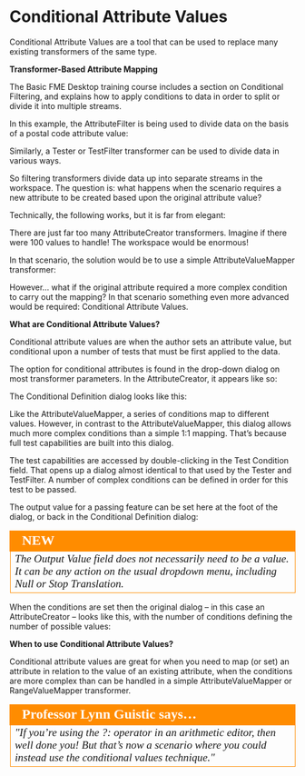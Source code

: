# Conditional Attribute Values

Conditional Attribute Values are a tool that can be used to replace many existing transformers of the same type.

**Transformer-Based Attribute Mapping**

The Basic FME Desktop training course includes a section on Conditional Filtering, and explains how to apply conditions to data in order to split or divide it into multiple streams.

In this example, the AttributeFilter is being used to divide data on the basis of a postal code attribute value:

Similarly, a Tester or TestFilter transformer can be used to divide data in various ways.

So filtering transformers divide data up into separate streams in the workspace. The question is: what happens when the scenario requires a new attribute to be created based upon the original attribute value?

Technically, the following works, but it is far from elegant:

There are just far too many AttributeCreator transformers. Imagine if there were 100 values to handle! The workspace would be enormous!

In that scenario, the solution would be to use a simple AttributeValueMapper transformer:

However… what if the original attribute required a more complex condition to carry out the mapping? In that scenario something even more advanced would be required: Conditional Attribute Values.

**What are Conditional Attribute Values?**

Conditional attribute values are when the author sets an attribute value, but conditional upon a number of tests that must be first applied to the data.

The option for conditional attributes is found in the drop-down dialog on most transformer parameters. In the AttributeCreator, it appears like so:

The Conditional Definition dialog looks like this:

Like the AttributeValueMapper, a series of conditions map to different values. However, in contrast to the AttributeValueMapper, this dialog allows much more complex conditions than a simple 1:1 mapping. That’s because full test capabilities are built into this dialog.

The test capabilities are accessed by double-clicking in the Test Condition field. That opens up a dialog almost identical to that used by the Tester and TestFilter. A number of complex conditions can be defined in order for this test to be passed.

The output value for a passing feature can be set here at the foot of the dialog, or back in the Conditional Definition dialog:

<table style="border-spacing: 0px">
<tr>
<td style="vertical-align:middle;background-color:darkorange;border: 2px solid darkorange">
<i class="fa fa-bolt fa-lg fa-pull-left fa-fw" style="color:white;padding-right: 12px;vertical-align:text-top"></i>
<span style="color:white;font-size:x-large;font-weight: bold;font-family:serif">NEW</span>
</td>
</tr>

<tr>
<td style="border: 1px solid darkorange">
<span style="font-family:serif; font-style:italic; font-size:larger">
The Output Value
field does not
necessarily need
to be a value. It
can be any action
on the usual dropdown
menu,
including Null or
Stop Translation.
</span>
</td>
</tr>
</table>

When the conditions are set then the original dialog – in this case an AttributeCreator – looks like this, with the number of conditions defining the number of possible values:

**When to use Conditional Attribute Values?**

Conditional attribute values are great for when you need to map (or set) an attribute in relation to the value of an existing attribute, when the conditions are more complex than can be handled in a simple AttributeValueMapper or RangeValueMapper transformer.

<table style="border-spacing: 0px">
<tr>
<td style="vertical-align:middle;background-color:darkorange;border: 2px solid darkorange">
<i class="fa fa-quote-left fa-lg fa-pull-left fa-fw" style="color:white;padding-right: 12px;vertical-align:text-top"></i>
<span style="color:white;font-size:x-large;font-weight: bold;font-family:serif">Professor Lynn Guistic says…</span>
</td>
</tr>

<tr>
<td style="border: 1px solid darkorange">
<span style="font-family:serif; font-style:italic; font-size:larger">
"If you’re using the ?: operator in an arithmetic editor, then well done you!
But that’s now a scenario where you could instead use the conditional
values technique."
</span>
</td>
</tr>
</table>